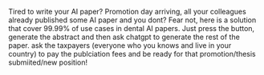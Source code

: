 Tired to write your AI paper?
Promotion day arriving, all your colleagues already published some AI paper and you dont?
Fear not, here is a solution that cover 99.99% of use cases in dental AI papers. Just press the button, generate the abstract and then ask chatgpt to generate the rest of the paper. ask the taxpayers (everyone who you knows and live in your country) to pay the publciation fees and be ready for that promotion/thesis submiited/new position!

